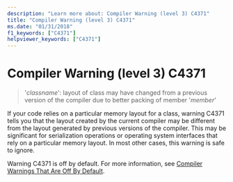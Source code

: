 ```yaml
---
description: "Learn more about: Compiler Warning (level 3) C4371"
title: "Compiler Warning (level 3) C4371"
ms.date: "01/31/2018"
f1_keywords: ["C4371"]
helpviewer_keywords: ["C4371"]
---
```

# Compiler Warning (level 3) C4371

> '*classname*': layout of class may have changed from a previous version of the compiler due to better packing of member '*member*'

If your code relies on a particular memory layout for a class, warning C4371 tells you that the layout created by the current compiler may be different from the layout generated by previous versions of the compiler. This may be significant for serialization operations or operating system interfaces that rely on a particular memory layout. In most other cases, this warning is safe to ignore.

Warning C4371 is off by default. For more information, see [Compiler Warnings That Are Off By Default](../../preprocessor/compiler-warnings-that-are-off-by-default.md).
